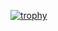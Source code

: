 [![trophy](https://github-profile-trophy.vercel.app/?username=Emilianoac&rank=-unknow,&theme=gruvbox)](https://github.com/ryo-ma/github-profile-trophy)
